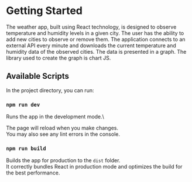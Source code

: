 # Getting Started 

The weather app, built using React technology, is designed to observe temperature and humidity levels in a given city. The user has the ability to add new cities to observe or remove them. The application connects to an external API every minute and downloads the current temperature and humidity data of the observed cities. The data is presented in a graph. The library used to create the graph is chart JS. 

## Available Scripts

In the project directory, you can run:

### `npm run dev`

Runs the app in the development mode.\

The page will reload when you make changes.\
You may also see any lint errors in the console.

### `npm run build`

Builds the app for production to the `dist` folder.\
It correctly bundles React in production mode and optimizes the build for the best performance.

